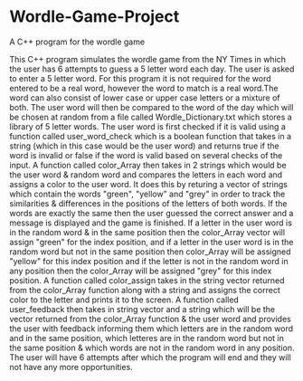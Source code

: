 # Wordle-Game-Project
A C++ program for the wordle game 

This C++ program simulates the wordle game from the NY Times in which the user has 6 attempts
to guess a 5 letter word each day.
The user is asked to enter a 5 letter word. For this program it is not required for the word 
entered to be a real word, however the word to match is a real word.The word can also consist
of lower case or upper case letters or a mixture of both.
The user word will then be compared to the word of the day which will be chosen at random from
a file called Wordle_Dictionary.txt which stores a library of 5 letter words. 
The user word is first checked if it is valid using a function called user_word_check which is a 
boolean function that takes in a string (which in this case would be the user word) and returns 
true if the word is invalid or false if the word is valid based on several checks of the input.
A function called color_Array then takes in 2 strings which would be the user word & random
word and compares the letters in each word and assigns a color to the user word. It does this by
returing a vector of strings which contain the words "green", "yellow" and "grey" in order to 
track the similarities & differences in the positions of the letters of both words. If the words 
are exactly the same then the user guessed the correct answer and a message is displayed and
the game is finished. If a letter in the user word is in the random word & in the same position
then the color_Array vector will assign "green" for the index position, and if a letter in the
user word is in the random word but not in the same position then color_Array will be assigned
"yellow" for this index position and if the letter is not in the random word in any position then 
the color_Array will be assigned "grey" for this index position. 
A function called color_assign takes in the string vector returned from the color_Array function
along with a string and assigns the correct color to the letter and prints it to the screen.
A function called user_feedback then takes in string vector and a string which will be the
vector returned from the color_Array function & the user word and provides the user with feedback 
informing them which letters are in the random word and in the same position, which letteres are
in the random word but not in the same position & which words are not in the random word in any
position. 
The user will have 6 attempts after which the program will end and they will not have any more
opportunities.
